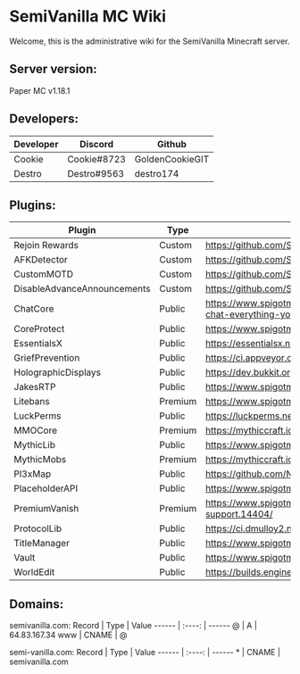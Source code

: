 # SemiVanilla MC Wiki

Welcome, this is the administrative wiki for the SemiVanilla Minecraft server.

## Server version:

Paper MC v1.18.1

## Developers:
Developer |   Discord   | Github
--------- | ----------- | ---------
Cookie    | Cookie#8723 | GoldenCookieGIT
Destro    | Destro#9563 | destro174

## Plugins:
Plugin                      |  Type    |      Link       | Maintainer
--------------------------- | -------- | --------------- | ----------
Rejoin Rewards              | Custom   | https://github.com/SemiVanilla-MC/RejoinRewards | Cookie
AFKDetector                 | Custom   | https://github.com/SemiVanilla-MC/AFKDetector | Destro174
CustomMOTD                  | Custom   | https://github.com/SemiVanilla-MC/CustomMOTD | Destro174
DisableAdvanceAnnouncements | Custom   | https://github.com/SemiVanilla-MC/DisableAdvanceAnnouncements | Destro174
ChatCore                    | Public   | https://www.spigotmc.org/resources/chat-core-manage-control-format-your-chat-everything-youll-ever-need.97447/ | NA
CoreProtect                 | Public   | https://www.spigotmc.org/resources/coreprotect.8631/ | NA
EssentialsX                 | Public   | https://essentialsx.net/downloads.html | NA
GriefPrevention             | Public   | https://ci.appveyor.com/project/RoboMWM39862/griefprevention/builds/41849798 | NA
HolographicDisplays         | Public   | https://dev.bukkit.org/projects/holographic-displays | NA
JakesRTP                    | Public   | https://www.spigotmc.org/resources/jakes-rtp.80201/ | NA
Litebans                    | Premium  | https://www.spigotmc.org/resources/litebans.3715/ | NA
LuckPerms                   | Public   | https://luckperms.net/download | NA
MMOCore                     | Premium  | https://mythiccraft.io/index.php?pages/official-mythicmmo-purchase/ | NA
MythicLib                   | Public   | https://www.spigotmc.org/resources/mythiclib.90306/ | NA
MythicMobs                  | Premium  | https://mythiccraft.io/index.php?pages/official-mythicmobs-download/ | NA
Pl3xMap                     | Public   | https://github.com/NeumimTo/Pl3xMap | NA
PlaceholderAPI              | Public   | https://www.spigotmc.org/resources/placeholderapi.6245/ | NA
PremiumVanish               | Premium  | https://www.spigotmc.org/resources/premiumvanish-stay-hidden-bungee-support.14404/ | NA
ProtocolLib                 | Public   | https://ci.dmulloy2.net/job/ProtocolLib/lastSuccessfulBuild/ | NA
TitleManager                | Public   | https://www.spigotmc.org/resources/titlemanager.1049/ | NA
Vault                       | Public   | https://www.spigotmc.org/resources/vault.34315/ | NA
WorldEdit                   | Public   | https://builds.enginehub.org/job/worldedit?branch=master | NA

## Domains:
semivanilla.com:
Record |  Type  | Value
------ | :----: | ------
@      |   A    | 64.83.167.34
www    | CNAME  | @

semi-vanilla.com:
Record |  Type  | Value
------ | :----: | ------
\*      |   CNAME    | semivanilla.com
